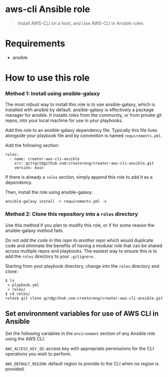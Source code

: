 # aws-cli Ansible role
> Install AWS-CLI on a host, and Use AWS-CLI in Ansible roles

# Requirements
- ansible

# How to use this role
### Method 1: Install using ansible-galaxy

The most robust way to install this role is to use ansible-galaxy,
which is installed with ansible by default. ansible-galaxy is effectively
a package manager for ansible. It installs roles from the community,
or from private git repos, into your local machine for use in your
playbooks.

Add this role to an ansible-galaxy dependency file. Typically this
file lives alongside your playbook file and by convention is named `requirements.yml`.

Add the following section:

```
roles:
  - name: creator-aws-cli-ansible
    src: git+git@github.com:creatoreng/creator-aws-cli-ansible.git
    version: main
```

If there is already a `roles` section, simply append this role to
add it as a dependency.

Then, install the role using ansible-galaxy:

`ansible-galaxy install -r requirements.yml -v`

### Method 2: Clone this repository into a `roles` directory

Use this method if you plan to modify this role, or if for some
reason the ansible-galaxy method fails.

*Do not add the code in this repo to another repo* which would
duplicate code and eliminate the benefits of having a modular
role that can be shared across multiple repos and playbooks.
The easiest way to ensure this is to add the `roles` directory
to your `.gitignore`.

Starting from your playbook directory, change into the `roles`
directory and clone:

```
$ ls
 > playbook.yml
 > roles/
$ cd roles/
roles$ git clone git@github.com:creatoreng/creator-aws-cli-ansible.git
```

## Set environment variables for use of AWS CLI in Ansible
Set the following variables in the `environment` section
of any Ansible role using the AWS CLI:

`AWS_ACCESS_KEY_ID`: access key with appropriate permissions for the CLI operations you wish to perform.

`AWS_DEFAULT_REGION`: default region to provide to the CLI when no region is provided.
